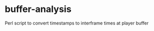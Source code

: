 buffer-analysis
===============

Perl script to convert timestamps to interframe times at player buffer
